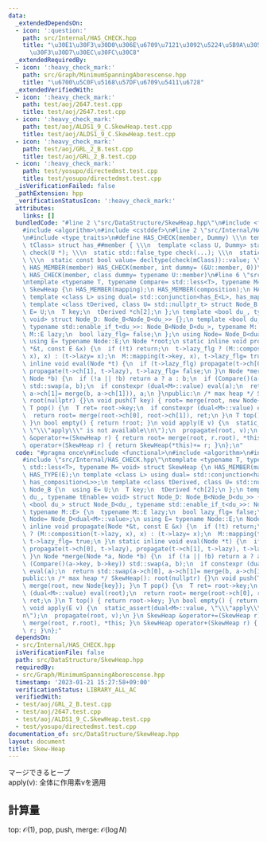 ```yaml
---
data:
  _extendedDependsOn:
  - icon: ':question:'
    path: src/Internal/HAS_CHECK.hpp
    title: "\u30E1\u30F3\u30D0\u306E\u6709\u7121\u3092\u5224\u5B9A\u3059\u308B\u30C6\
      \u30F3\u30D7\u30EC\u30FC\u30C8"
  _extendedRequiredBy:
  - icon: ':heavy_check_mark:'
    path: src/Graph/MinimumSpanningAborescense.hpp
    title: "\u6700\u5C0F\u5168\u57DF\u6709\u5411\u6728"
  _extendedVerifiedWith:
  - icon: ':heavy_check_mark:'
    path: test/aoj/2647.test.cpp
    title: test/aoj/2647.test.cpp
  - icon: ':heavy_check_mark:'
    path: test/aoj/ALDS1_9_C.SkewHeap.test.cpp
    title: test/aoj/ALDS1_9_C.SkewHeap.test.cpp
  - icon: ':heavy_check_mark:'
    path: test/aoj/GRL_2_B.test.cpp
    title: test/aoj/GRL_2_B.test.cpp
  - icon: ':heavy_check_mark:'
    path: test/yosupo/directedmst.test.cpp
    title: test/yosupo/directedmst.test.cpp
  _isVerificationFailed: false
  _pathExtension: hpp
  _verificationStatusIcon: ':heavy_check_mark:'
  attributes:
    links: []
  bundledCode: "#line 2 \"src/DataStructure/SkewHeap.hpp\"\n#include <functional>\n\
    #include <algorithm>\n#include <cstddef>\n#line 2 \"src/Internal/HAS_CHECK.hpp\"\
    \n#include <type_traits>\n#define HAS_CHECK(member, Dummy) \\\n template <class\
    \ tClass> struct has_##member { \\\n  template <class U, Dummy> static std::true_type\
    \ check(U *); \\\n  static std::false_type check(...); \\\n  static tClass *mClass;\
    \ \\\n  static const bool value= decltype(check(mClass))::value; \\\n };\n#define\
    \ HAS_MEMBER(member) HAS_CHECK(member, int dummy= (&U::member, 0))\n#define HAS_TYPE(member)\
    \ HAS_CHECK(member, class dummy= typename U::member)\n#line 6 \"src/DataStructure/SkewHeap.hpp\"\
    \ntemplate <typename T, typename Compare= std::less<T>, typename M= void> struct\
    \ SkewHeap {\n HAS_MEMBER(mapping);\n HAS_MEMBER(composition);\n HAS_TYPE(E);\n\
    \ template <class L> using dual= std::conjunction<has_E<L>, has_mapping<L>, has_composition<L>>;\n\
    \ template <class tDerived, class U= std::nullptr_t> struct Node_B {\n  using\
    \ E= U;\n  T key;\n  tDerived *ch[2];\n };\n template <bool du_, typename tEnable=\
    \ void> struct Node_D: Node_B<Node_D<du_>> {};\n template <bool du_> struct Node_D<du_,\
    \ typename std::enable_if_t<du_>>: Node_B<Node_D<du_>, typename M::E> {\n  typename\
    \ M::E lazy;\n  bool lazy_flg= false;\n };\n using Node= Node_D<dual<M>::value>;\n\
    \ using E= typename Node::E;\n Node *root;\n static inline void propagate(Node\
    \ *&t, const E &x) {\n  if (!t) return;\n  t->lazy_flg ? (M::composition(t->lazy,\
    \ x), x) : (t->lazy= x);\n  M::mapping(t->key, x), t->lazy_flg= true;\n }\n static\
    \ inline void eval(Node *t) {\n  if (t->lazy_flg) propagate(t->ch[0], t->lazy),\
    \ propagate(t->ch[1], t->lazy), t->lazy_flg= false;\n }\n Node *merge(Node *a,\
    \ Node *b) {\n  if (!a || !b) return a ? a : b;\n  if (Compare()(a->key, b->key))\
    \ std::swap(a, b);\n  if constexpr (dual<M>::value) eval(a);\n  return std::swap(a->ch[0],\
    \ a->ch[1]= merge(b, a->ch[1])), a;\n }\npublic:\n /* max heap */ SkewHeap():\
    \ root(nullptr) {}\n void push(T key) { root= merge(root, new Node{key}); }\n\
    \ T pop() {\n  T ret= root->key;\n  if constexpr (dual<M>::value) eval(root);\n\
    \  return root= merge(root->ch[0], root->ch[1]), ret;\n }\n T top() { return root->key;\
    \ }\n bool empty() { return !root; }\n void apply(E v) {\n  static_assert(dual<M>::value,\
    \ \"\\\"apply\\\" is not available\\n\");\n  propagate(root, v);\n }\n SkewHeap\
    \ &operator+=(SkewHeap r) { return root= merge(root, r.root), *this; }\n SkewHeap\
    \ operator+(SkewHeap r) { return SkewHeap(*this)+= r; }\n};\n"
  code: "#pragma once\n#include <functional>\n#include <algorithm>\n#include <cstddef>\n\
    #include \"src/Internal/HAS_CHECK.hpp\"\ntemplate <typename T, typename Compare=\
    \ std::less<T>, typename M= void> struct SkewHeap {\n HAS_MEMBER(mapping);\n HAS_MEMBER(composition);\n\
    \ HAS_TYPE(E);\n template <class L> using dual= std::conjunction<has_E<L>, has_mapping<L>,\
    \ has_composition<L>>;\n template <class tDerived, class U= std::nullptr_t> struct\
    \ Node_B {\n  using E= U;\n  T key;\n  tDerived *ch[2];\n };\n template <bool\
    \ du_, typename tEnable= void> struct Node_D: Node_B<Node_D<du_>> {};\n template\
    \ <bool du_> struct Node_D<du_, typename std::enable_if_t<du_>>: Node_B<Node_D<du_>,\
    \ typename M::E> {\n  typename M::E lazy;\n  bool lazy_flg= false;\n };\n using\
    \ Node= Node_D<dual<M>::value>;\n using E= typename Node::E;\n Node *root;\n static\
    \ inline void propagate(Node *&t, const E &x) {\n  if (!t) return;\n  t->lazy_flg\
    \ ? (M::composition(t->lazy, x), x) : (t->lazy= x);\n  M::mapping(t->key, x),\
    \ t->lazy_flg= true;\n }\n static inline void eval(Node *t) {\n  if (t->lazy_flg)\
    \ propagate(t->ch[0], t->lazy), propagate(t->ch[1], t->lazy), t->lazy_flg= false;\n\
    \ }\n Node *merge(Node *a, Node *b) {\n  if (!a || !b) return a ? a : b;\n  if\
    \ (Compare()(a->key, b->key)) std::swap(a, b);\n  if constexpr (dual<M>::value)\
    \ eval(a);\n  return std::swap(a->ch[0], a->ch[1]= merge(b, a->ch[1])), a;\n }\n\
    public:\n /* max heap */ SkewHeap(): root(nullptr) {}\n void push(T key) { root=\
    \ merge(root, new Node{key}); }\n T pop() {\n  T ret= root->key;\n  if constexpr\
    \ (dual<M>::value) eval(root);\n  return root= merge(root->ch[0], root->ch[1]),\
    \ ret;\n }\n T top() { return root->key; }\n bool empty() { return !root; }\n\
    \ void apply(E v) {\n  static_assert(dual<M>::value, \"\\\"apply\\\" is not available\\\
    n\");\n  propagate(root, v);\n }\n SkewHeap &operator+=(SkewHeap r) { return root=\
    \ merge(root, r.root), *this; }\n SkewHeap operator+(SkewHeap r) { return SkewHeap(*this)+=\
    \ r; }\n};"
  dependsOn:
  - src/Internal/HAS_CHECK.hpp
  isVerificationFile: false
  path: src/DataStructure/SkewHeap.hpp
  requiredBy:
  - src/Graph/MinimumSpanningAborescense.hpp
  timestamp: '2023-01-21 15:27:58+09:00'
  verificationStatus: LIBRARY_ALL_AC
  verifiedWith:
  - test/aoj/GRL_2_B.test.cpp
  - test/aoj/2647.test.cpp
  - test/aoj/ALDS1_9_C.SkewHeap.test.cpp
  - test/yosupo/directedmst.test.cpp
documentation_of: src/DataStructure/SkewHeap.hpp
layout: document
title: Skew-Heap
---
```

マージできるヒープ \
apply(v): 全体に作用素vを適用
## 計算量
top: $\mathcal{O}(1)$, pop, push, merge: $\mathcal{O}(\log N)$